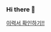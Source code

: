### Hi there 👋

[이력서 확인하기!!](https://drive.google.com/file/d/1qDN2vFyvTkC6vrSpE6VAhU3W1Xufd4Z5/view?usp=drive_link)

<!--
**jjsskk/jjsskk** is a ✨ _special_ ✨ repository because its `README.md` (this file) appears on your GitHub profile.

Here are some ideas to get you started:

- 🔭 I’m currently working on ...
- 🌱 I’m currently learning ...
- 👯 I’m looking to collaborate on ...
- 🤔 I’m looking for help with ...
- 💬 Ask me about ...
- 📫 How to reach me: ...
- 😄 Pronouns: ...
- ⚡ Fun fact: ...
-->
